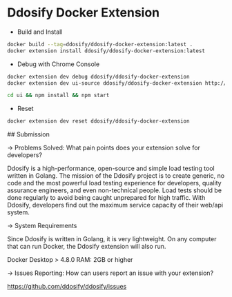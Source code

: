 # Ddosify Docker Extension

- Build and Install
```bash
docker build --tag=ddosify/ddosify-docker-extension:latest .
docker extension install ddosify/ddosify-docker-extension:latest
```



- Debug with Chrome Console
```bash
docker extension dev debug ddosify/ddosify-docker-extension
docker extension dev ui-source ddosify/ddosify-docker-extension http://localhost:3000

cd ui && npm install && npm start
```

- Reset
```bash
docker extension dev reset ddosify/ddosify-docker-extension
```


## Submission

-> Problems Solved: What pain points does your extension solve for developers?

Ddosify is a high-performance, open-source and simple load testing tool written in Golang. The mission of the Ddosify project is to create generic, no code and the most powerful load testing experience for developers, quality assurance engineers, and even non-technical people. Load tests should be done regularly to avoid being caught unprepared for high traffic. With Ddosify, developers find out the maximum service capacity of their web/api system.

-> System Requirements

Since Ddosify is written in Golang, it is very lightweight. On any computer that can run Docker, the Ddosify extension will also run.

Docker Desktop > 4.8.0
RAM: 2GB or higher


-> Issues Reporting: How can users report an issue with your extension?

https://github.com/ddosify/ddosify/issues

